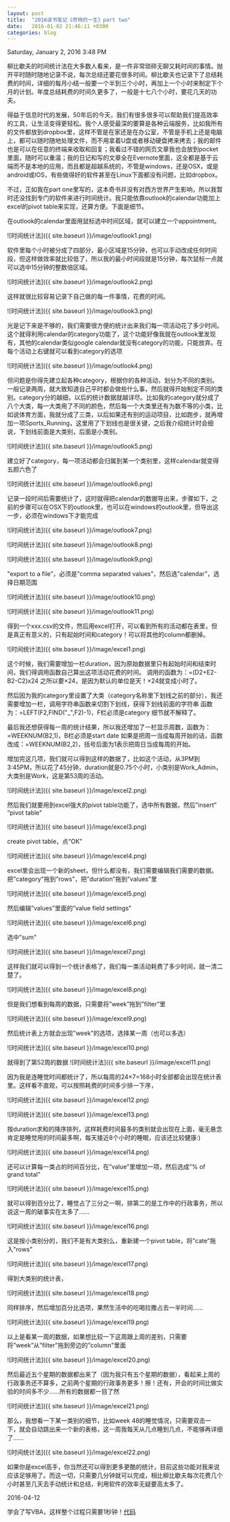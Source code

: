 ```yaml
---
layout: post
title:  "2016读书笔记《奇特的一生》part two"
date:   2016-01-02 21:46:11 +0300
categories: blog
---
```

Saturday, January 2, 2016 3:48 PM

柳比歇夫的时间统计法在大多数人看来，是一件非常琐碎无聊又耗时间的事情。抛开平时随时随地记录不说，每次总结还要花很多时间。柳比歇夫也记录下了总结耗费的时间，详细的每月小结一般要一个半到三个小时，再加上一个小时来制定下个月的计划。年度总结耗费的时间久更多了，一般是十七八个小时，要花几天的功夫。

得益于信息时代的发展，50年后的今天，我们有很多很多可以帮助我们提高效率的工具，让生活变得更轻松。我个人感受最深的要算是各种云端服务，比如我所有的文件都放到dropbox里，这样不管是在家还是在办公室，不管是手机上还是电脑上，都可以随时随地处理文件，而不用拿着U盘或者移动硬盘拷来拷去；我的邮件也是可以在任意的终端来收取和回复；我看过不错的网页文章我也会放到pocket里面，随时可以重温；我的日记和写的文章全在Evernote里面，这全都是基于云端而不是本地的应用，而且都是超越系统的，不管是windows，还是OSX，或是android或IOS，有些做得好的软件甚至在Linux下面都没有问题，比如dropbox。

不过，正如我在part one里写的，这本奇书并没有对西方世界产生影响，所以我暂时还没找到专门的软件来进行时间统计。我只能依靠outlook的calendar功能加上excel的pivot table来实现，还算方便。下面是细节。

在outlook的calendar里面用鼠标选中时间区域，就可以建立一个appointment。

![时间统计法]({{ site.baseurl }}/image/outlook1.png)

软件里每个小时被分成了四部分，最小区域是15分钟，也可以手动改成任何时间段，但这样做效率就比较低了，所以我的最小时间段就是15分钟，每次鼠标一点就可以选中15分钟的整数倍区域。

![时间统计法]({{ site.baseurl }}/image/outlook2.png)

这样就很比较容易记录下自己做的每一件事情，花费的时间。

![时间统计法]({{ site.baseurl }}/image/outlook3.png)

光是记下来是不够的，我们需要很方便的统计出来我们每一项活动花了多少时间。这个就得利用calendar的category功能了，这个功能好像我就在outlook里发现有，其他的calendar类似google calendar就没有category的功能，只能放弃。在每个活动上右键就可以看到category的选项

![时间统计法]({{ site.baseurl }}/image/outlook4.png)

但问题是你得先建立起各种category，根据你的各种活动，划分为不同的类别。一般记录两周，就大致知道自己平时都会做些什么事，然后就得开始制定不同的类别。category分的越细，以后的统计数据就越详尽。比如我的category就分成了八个大类，每一大类用了不同的颜色，然后每一个大类里还有为数不等的小类，比如说体育方面，我就分成了三类，以后如果还有别的运动项目，比如跑步，就再增加一项Sports_Running，这里用了下划线也是很关键，之后我介绍统计时会细说，下划线前面是大类别，后面是小类别。

![时间统计法]({{ site.baseurl }}/image/outlook5.png)

建立好了category，每一项活动都会归属到某一个类别里，这样calendar就变得五颜六色了

![时间统计法]({{ site.baseurl }}/image/outlook6.png)

记录一段时间后需要统计了，这时就得把calendar的数据导出来，步骤如下，之前的步骤可以在OSX下的outlook里，也可以在windows的outlook里，但导出这一步，必须在windows下才能完成

![时间统计法]({{ site.baseurl }}/image/outlook7.png)

![时间统计法]({{ site.baseurl }}/image/outlook8.png)

![时间统计法]({{ site.baseurl }}/image/outlook9.png)

"export to a file”，必须是”comma separated values”，然后选”calendar”，选择日期范围

![时间统计法]({{ site.baseurl }}/image/outlook10.png)

![时间统计法]({{ site.baseurl }}/image/outlook11.png)

得到一个xxx.csv的文件，然后用excel打开，可以看到所有的活动都在表里，但是真正有意义的，只有起始时间和category！可以将其他的column都删掉。

![时间统计法]({{ site.baseurl }}/image/excel1.png)

这个时候，我们需要增加一栏duration，因为原始数据里只有起始时间和结束时间，我们得调用函数自己算出这项活动花费的时间。
调用的函数为：=(D2+E2-B2-C2)x24
之所以要×24，是因为默认的单位是天！×24就变成小时了。

然后因为我的category里设置了大类（category名称里下划线之前的部分），我还需要增加一栏，调用字符串函数来切割下划线，获得下划线前面的字符串
函数为：=LEFT(F2,FIND(\"\_\",F2)-1)，F栏必须是category
细节就不解释了。

最后我还想获得每一周的统计结果，所以我还增加了一栏显示周数，函数为：=WEEKNUM(B2,1)，B栏必须是start date
如果是把周一当成每周开始的话，函数改成：=WEEKNUM(B2,2)，括号后面为1表示把周日当成每周的开始。

增加完这几项，我们就可以得到这样的数据了，比如这个活动，从3PM到3:45PM，所以花了45分钟，duration就是0.75个小时，小类别是Work_Admin，大类别是Work，这是第53周的活动。

![时间统计法]({{ site.baseurl }}/image/excel2.png)

然后我们就要用到excel强大的pivot table功能了，选中所有数据，然后”insert” “pivot table"

![时间统计法]({{ site.baseurl }}/image/excel3.png)

create pivot table，点“OK”

![时间统计法]({{ site.baseurl }}/image/excel4.png)

excel里会出现一个新的sheet，但什么都没有，我们需要编辑我们需要的数据。把”category"拖到”rows”，把”duration”拖到”values”里

![时间统计法]({{ site.baseurl }}/image/excel5.png)

然后编辑”values”里面的”value field settings"

![时间统计法]({{ site.baseurl }}/image/excel6.png)

选中”sum"

![时间统计法]({{ site.baseurl }}/image/excel7.png)

这样我们就可以得到一个统计表格了，我们每一类活动耗费了多少时间，就一清二楚了。

![时间统计法]({{ site.baseurl }}/image/excel8.png)

但是我们想看到每周的数据，只需要将”week”拖到”filter”里

![时间统计法]({{ site.baseurl }}/image/excel9.png)

然后统计表上方就会出现”week”的选项，选择某一周（也可以多选）

![时间统计法]({{ site.baseurl }}/image/excel10.png)

就得到了第52周的数据
![时间统计法]({{ site.baseurl }}/image/excel11.png)

因为我是连睡觉时间都统计了，所以每周的24×7=168小时全部都会出现在统计表里。这样看不直观，可以按照耗费的时间多少排一下序，

![时间统计法]({{ site.baseurl }}/image/excel12.png)

![时间统计法]({{ site.baseurl }}/image/excel13.png)


按duration求和的降序排列，这样耗费时间最多的类别就会出现在上面，毫无悬念肯定是睡觉用的时间最多啊，每天接近8个小时的睡眠，应该还比较健康:)

![时间统计法]({{ site.baseurl }}/image/excel14.png)

还可以计算每一类占的时间百分比，在”value”里增加一项，然后选成”% of grand total"

![时间统计法]({{ site.baseurl }}/image/excel15.png)


就可以得到百分比了，睡觉占了三分之一啊，排第二的是工作中的行政事务，所以说这一周的破事实在太多了……

![时间统计法]({{ site.baseurl }}/image/excel16.png)

这是按小类别分的，我们不是有大类别么，重新建一个pivot table，将”cate”拖入"rows"

![时间统计法]({{ site.baseurl }}/image/excel17.png)

得到大类别的统计表，

![时间统计法]({{ site.baseurl }}/image/excel18.png)

同样排序，然后增加百分比选项，果然生活中的吃喝拉撒占去一半时间……

![时间统计法]({{ site.baseurl }}/image/excel19.png)

以上是看某一周的数据，如果想比较一下这周跟上周的差别，只需要将”week”从”filter”拖到旁边的”column"里面

![时间统计法]({{ site.baseurl }}/image/excel20.png)

然后最近五个星期的数据都出来了（因为我只有五个星期的数据），看起来上周的行政事务还不算多，之前两个星期的行政事务更多！擦！还有，开会的时间比做实验的时间多不少……所有的数据都一目了然

![时间统计法]({{ site.baseurl }}/image/excel21.png)

那么，我想看一下某一类别的细节，比如week 48的睡觉情况，只需要双击一下，就会自动跳出来一个新的表格，这一周我每天从几点睡到几点，不能够再详细了……

![时间统计法]({{ site.baseurl }}/image/excel22.png)

如果你是excel高手，你当然还可以得到更多更酷的统计，目前这些功能对我来说应该足够用了。而这一切，只需要几分钟就可以完成，相比柳比歇夫每次花费几个小时甚至几天去手动统计和总结，利用软件的效率无疑要高太多了。

2016-04-12

学会了写VBA，这样整个过程只需要1秒钟！[代码](https://www.evernote.com/l/Ap4Stt4TgGlAkp1H8bCOMaee235YTGUeepg)
